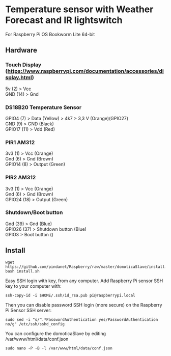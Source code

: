 # Temperature sensor with Weather Forecast and IR lightswitch
For Raspberry Pi OS Bookworm Lite 64-bit
## Hardware

### Touch Display (https://www.raspberrypi.com/documentation/accessories/display.html)
5v (2) > Vcc<br>
GND (14) > Gnd

### DS18B20 Temperature Sensor
GPIO4 (7) > Data (Yellow) > 4k7 > 3,3 V (Orange)(GPIO27)<br>
GND (9) > GND (Black)<br>
GPIO17 (11) > Vdd (Red)

### PIR1 AM312
3v3 (1) > Vcc (Orange)<br>
Gnd (6) > Gnd (Brown)<br>
GPIO14 (8) > Output (Green)

### PIR2 AM312
3v3 (1) > Vcc (Orange)<br>
Gnd (6) > Gnd (Brown)<br>
GPIO24 (18) > Output (Green)

### Shutdown/Boot button
Gnd (39) > Gnd (Blue)<br>
GPIO26 (37) > Shutdown button (Blue)<br>
GPIO3 > Boot button ()

## Install

    wget https://github.com/pindanet/Raspberry/raw/master/domoticaSlave/install.sh
    bash install.sh

Easy SSH login with key, from any computer.
Add Raspberry Pi sensor SSH key to your computer with:

    ssh-copy-id -i $HOME/.ssh/id_rsa.pub pi@raspberrypi.local
Then you can disable password SSH login (more secure) on the Raspberry Pi Sensor SSH server:

    sudo sed -i "s/^.*PasswordAuthentication yes/PasswordAuthentication no/g" /etc/ssh/sshd_config
You can configure the domoticaSlave by editing /var/www/html/data/conf.json

    sudo nano -P -B -l /var/www/html/data/conf.json
